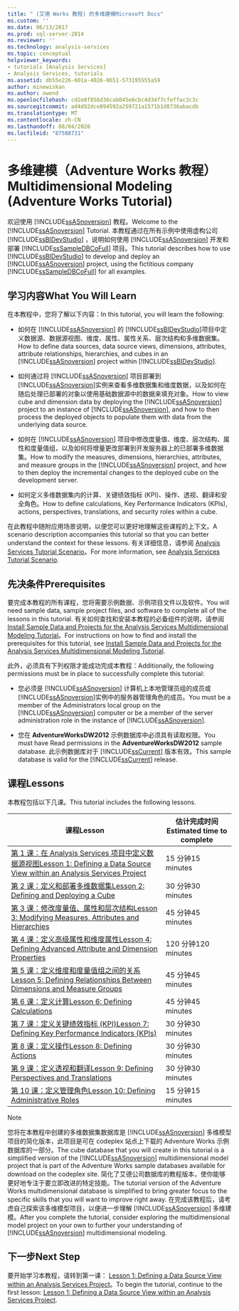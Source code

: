 ```yaml
---
title: " (艾德 Works 教程) 的多维建模Microsoft Docs"
ms.custom: ''
ms.date: 06/13/2017
ms.prod: sql-server-2014
ms.reviewer: ''
ms.technology: analysis-services
ms.topic: conceptual
helpviewer_keywords:
- tutorials [Analysis Services]
- Analysis Services, tutorials
ms.assetid: db55e226-601a-4026-8651-573195555a59
author: minewiskan
ms.author: owend
ms.openlocfilehash: cd2e8f856d36cab045e6cbc4d34f7cfeffac3c3c
ms.sourcegitcommit: ad4d92dce894592a259721a1571b1d8736abacdb
ms.translationtype: MT
ms.contentlocale: zh-CN
ms.lasthandoff: 08/04/2020
ms.locfileid: "87588731"
---
```

# <a name="multidimensional-modeling-adventure-works-tutorial"></a><span data-ttu-id="ba287-102">多维建模（Adventure Works 教程）</span><span class="sxs-lookup"><span data-stu-id="ba287-102">Multidimensional Modeling (Adventure Works Tutorial)</span></span>
  <span data-ttu-id="ba287-103">欢迎使用 [!INCLUDE[ssASnoversion](../includes/ssasnoversion-md.md)] 教程。</span><span class="sxs-lookup"><span data-stu-id="ba287-103">Welcome to the [!INCLUDE[ssASnoversion](../includes/ssasnoversion-md.md)] Tutorial.</span></span> <span data-ttu-id="ba287-104">本教程通过在所有示例中使用虚构公司 [!INCLUDE[ssBIDevStudio](../includes/ssbidevstudio-md.md)] ，说明如何使用 [!INCLUDE[ssASnoversion](../includes/ssasnoversion-md.md)] 开发和部署 [!INCLUDE[ssSampleDBCoFull](../includes/sssampledbcofull-md.md)] 项目。</span><span class="sxs-lookup"><span data-stu-id="ba287-104">This tutorial describes how to use [!INCLUDE[ssBIDevStudio](../includes/ssbidevstudio-md.md)] to develop and deploy an [!INCLUDE[ssASnoversion](../includes/ssasnoversion-md.md)] project, using the fictitious company [!INCLUDE[ssSampleDBCoFull](../includes/sssampledbcofull-md.md)] for all examples.</span></span>  
  
## <a name="what-you-will-learn"></a><span data-ttu-id="ba287-105">学习内容</span><span class="sxs-lookup"><span data-stu-id="ba287-105">What You Will Learn</span></span>  
 <span data-ttu-id="ba287-106">在本教程中，您将了解以下内容：</span><span class="sxs-lookup"><span data-stu-id="ba287-106">In this tutorial, you will learn the following:</span></span>  
  
-   <span data-ttu-id="ba287-107">如何在 [!INCLUDE[ssASnoversion](../includes/ssasnoversion-md.md)] 的 [!INCLUDE[ssBIDevStudio](../includes/ssbidevstudio-md.md)]项目中定义数据源、数据源视图、维度、属性、属性关系、层次结构和多维数据集。</span><span class="sxs-lookup"><span data-stu-id="ba287-107">How to define data sources, data source views, dimensions, attributes, attribute relationships, hierarchies, and cubes in an [!INCLUDE[ssASnoversion](../includes/ssasnoversion-md.md)] project within [!INCLUDE[ssBIDevStudio](../includes/ssbidevstudio-md.md)].</span></span>  
  
-   <span data-ttu-id="ba287-108">如何通过将 [!INCLUDE[ssASnoversion](../includes/ssasnoversion-md.md)] 项目部署到 [!INCLUDE[ssASnoversion](../includes/ssasnoversion-md.md)]实例来查看多维数据集和维度数据，以及如何在随后处理已部署的对象以使用基础数据源中的数据来填充对象。</span><span class="sxs-lookup"><span data-stu-id="ba287-108">How to view cube and dimension data by deploying the [!INCLUDE[ssASnoversion](../includes/ssasnoversion-md.md)] project to an instance of [!INCLUDE[ssASnoversion](../includes/ssasnoversion-md.md)], and how to then process the deployed objects to populate them with data from the underlying data source.</span></span>  
  
-   <span data-ttu-id="ba287-109">如何在 [!INCLUDE[ssASnoversion](../includes/ssasnoversion-md.md)] 项目中修改度量值、维度、层次结构、属性和度量值组，以及如何将增量更改部署到开发服务器上的已部署多维数据集。</span><span class="sxs-lookup"><span data-stu-id="ba287-109">How to modify the measures, dimensions, hierarchies, attributes, and measure groups in the [!INCLUDE[ssASnoversion](../includes/ssasnoversion-md.md)] project, and how to then deploy the incremental changes to the deployed cube on the development server.</span></span>  
  
-   <span data-ttu-id="ba287-110">如何定义多维数据集内的计算、关键绩效指标 (KPI)、操作、透视、翻译和安全角色。</span><span class="sxs-lookup"><span data-stu-id="ba287-110">How to define calculations, Key Performance Indicators (KPIs), actions, perspectives, translations, and security roles within a cube.</span></span>  
  
 <span data-ttu-id="ba287-111">在此教程中随附应用场景说明，以便您可以更好地理解这些课程的上下文。</span><span class="sxs-lookup"><span data-stu-id="ba287-111">A scenario description accompanies this tutorial so that you can better understand the context for these lessons.</span></span> <span data-ttu-id="ba287-112">有关详细信息，请参阅 [Analysis Services Tutorial Scenario](analysis-services-tutorial-scenario.md)。</span><span class="sxs-lookup"><span data-stu-id="ba287-112">For more information, see [Analysis Services Tutorial Scenario](analysis-services-tutorial-scenario.md).</span></span>  
  
## <a name="prerequisites"></a><span data-ttu-id="ba287-113">先决条件</span><span class="sxs-lookup"><span data-stu-id="ba287-113">Prerequisites</span></span>  
 <span data-ttu-id="ba287-114">要完成本教程的所有课程，您将需要示例数据、示例项目文件以及软件。</span><span class="sxs-lookup"><span data-stu-id="ba287-114">You will need sample data, sample project files, and software to complete all of the lessons in this tutorial.</span></span> <span data-ttu-id="ba287-115">有关如何查找和安装本教程的必备组件的说明，请参阅 [Install Sample Data and Projects for the Analysis Services Multidimensional Modeling Tutorial](install-sample-data-and-projects.md)。</span><span class="sxs-lookup"><span data-stu-id="ba287-115">For instructions on how to find and install the prerequisites for this tutorial, see [Install Sample Data and Projects for the Analysis Services Multidimensional Modeling Tutorial](install-sample-data-and-projects.md).</span></span>  
  
 <span data-ttu-id="ba287-116">此外，必须具有下列权限才能成功完成本教程：</span><span class="sxs-lookup"><span data-stu-id="ba287-116">Additionally, the following permissions must be in place to successfully complete this tutorial:</span></span>  
  
-   <span data-ttu-id="ba287-117">您必须是 [!INCLUDE[ssASnoversion](../includes/ssasnoversion-md.md)] 计算机上本地管理员组的成员或 [!INCLUDE[ssASnoversion](../includes/ssasnoversion-md.md)]实例中的服务器管理角色的成员。</span><span class="sxs-lookup"><span data-stu-id="ba287-117">You must be a member of the Administrators local group on the [!INCLUDE[ssASnoversion](../includes/ssasnoversion-md.md)] computer or be a member of the server administration role in the instance of [!INCLUDE[ssASnoversion](../includes/ssasnoversion-md.md)].</span></span>  
  
-   <span data-ttu-id="ba287-118">您在 **AdventureWorksDW2012** 示例数据库中必须具有读取权限。</span><span class="sxs-lookup"><span data-stu-id="ba287-118">You must have Read permissions in the **AdventureWorksDW2012** sample database.</span></span> <span data-ttu-id="ba287-119">此示例数据库对于 [!INCLUDE[ssCurrent](../includes/sscurrent-md.md)] 版本有效。</span><span class="sxs-lookup"><span data-stu-id="ba287-119">This sample database is valid for the [!INCLUDE[ssCurrent](../includes/sscurrent-md.md)] release.</span></span>  
  
## <a name="lessons"></a><span data-ttu-id="ba287-120">课程</span><span class="sxs-lookup"><span data-stu-id="ba287-120">Lessons</span></span>  
 <span data-ttu-id="ba287-121">本教程包括以下几课。</span><span class="sxs-lookup"><span data-stu-id="ba287-121">This tutorial includes the following lessons.</span></span>  
  
|<span data-ttu-id="ba287-122">课程</span><span class="sxs-lookup"><span data-stu-id="ba287-122">Lesson</span></span>|<span data-ttu-id="ba287-123">估计完成时间</span><span class="sxs-lookup"><span data-stu-id="ba287-123">Estimated time to complete</span></span>|  
|------------|--------------------------------|  
|[<span data-ttu-id="ba287-124">第 1 课：在 Analysis Services 项目中定义数据源视图</span><span class="sxs-lookup"><span data-stu-id="ba287-124">Lesson 1: Defining a Data Source View within an Analysis Services Project</span></span>](lesson-1-defining-a-data-source-view-within-an-analysis-services-project.md)|<span data-ttu-id="ba287-125">15 分钟</span><span class="sxs-lookup"><span data-stu-id="ba287-125">15 minutes</span></span>|  
|[<span data-ttu-id="ba287-126">第 2 课：定义和部署多维数据集</span><span class="sxs-lookup"><span data-stu-id="ba287-126">Lesson 2: Defining and Deploying a Cube</span></span>](lesson-2-defining-and-deploying-a-cube.md)|<span data-ttu-id="ba287-127">30 分钟</span><span class="sxs-lookup"><span data-stu-id="ba287-127">30 minutes</span></span>|  
|[<span data-ttu-id="ba287-128">第 3 课：修改度量值、属性和层次结构</span><span class="sxs-lookup"><span data-stu-id="ba287-128">Lesson 3: Modifying Measures, Attributes and Hierarchies</span></span>](lesson-3-modifying-measures-attributes-and-hierarchies.md)|<span data-ttu-id="ba287-129">45 分钟</span><span class="sxs-lookup"><span data-stu-id="ba287-129">45 minutes</span></span>|  
|[<span data-ttu-id="ba287-130">第 4 课：定义高级属性和维度属性</span><span class="sxs-lookup"><span data-stu-id="ba287-130">Lesson 4: Defining Advanced Attribute and Dimension Properties</span></span>](lesson-4-defining-advanced-attribute-and-dimension-properties.md)|<span data-ttu-id="ba287-131">120 分钟</span><span class="sxs-lookup"><span data-stu-id="ba287-131">120 minutes</span></span>|  
|[<span data-ttu-id="ba287-132">第 5 课：定义维度和度量值组之间的关系</span><span class="sxs-lookup"><span data-stu-id="ba287-132">Lesson 5: Defining Relationships Between Dimensions and Measure Groups</span></span>](lesson-5-defining-relationships-between-dimensions-and-measure-groups.md)|<span data-ttu-id="ba287-133">45 分钟</span><span class="sxs-lookup"><span data-stu-id="ba287-133">45 minutes</span></span>|  
|[<span data-ttu-id="ba287-134">第 6 课：定义计算</span><span class="sxs-lookup"><span data-stu-id="ba287-134">Lesson 6: Defining Calculations</span></span>](lesson-6-defining-calculations.md)|<span data-ttu-id="ba287-135">45 分钟</span><span class="sxs-lookup"><span data-stu-id="ba287-135">45 minutes</span></span>|  
|[<span data-ttu-id="ba287-136">第 7 课：定义关键绩效指标 (KPI)</span><span class="sxs-lookup"><span data-stu-id="ba287-136">Lesson 7: Defining Key Performance Indicators &#40;KPIs&#41;</span></span>](lesson-7-defining-key-performance-indicators-kpis.md)|<span data-ttu-id="ba287-137">30 分钟</span><span class="sxs-lookup"><span data-stu-id="ba287-137">30 minutes</span></span>|  
|[<span data-ttu-id="ba287-138">第 8 课：定义操作</span><span class="sxs-lookup"><span data-stu-id="ba287-138">Lesson 8: Defining Actions</span></span>](lesson-8-defining-actions.md)|<span data-ttu-id="ba287-139">30 分钟</span><span class="sxs-lookup"><span data-stu-id="ba287-139">30 minutes</span></span>|  
|[<span data-ttu-id="ba287-140">第 9 课：定义透视和翻译</span><span class="sxs-lookup"><span data-stu-id="ba287-140">Lesson 9: Defining Perspectives and Translations</span></span>](lesson-9-defining-perspectives-and-translations.md)|<span data-ttu-id="ba287-141">30 分钟</span><span class="sxs-lookup"><span data-stu-id="ba287-141">30 minutes</span></span>|  
|[<span data-ttu-id="ba287-142">第 10 课：定义管理角色</span><span class="sxs-lookup"><span data-stu-id="ba287-142">Lesson 10: Defining Administrative Roles</span></span>](lesson-10-defining-administrative-roles.md)|<span data-ttu-id="ba287-143">15 分钟</span><span class="sxs-lookup"><span data-stu-id="ba287-143">15 minutes</span></span>|  
  
> [!NOTE]  
>  <span data-ttu-id="ba287-144">您将在本教程中创建的多维数据集数据库是 [!INCLUDE[ssASnoversion](../includes/ssasnoversion-md.md)] 多维模型项目的简化版本，此项目是可在 codeplex 站点上下载的 Adventure Works 示例数据库的一部分。</span><span class="sxs-lookup"><span data-stu-id="ba287-144">The cube database that you will create in this tutorial is a simplified version of the [!INCLUDE[ssASnoversion](../includes/ssasnoversion-md.md)] multidimensional model project that is part of the Adventure Works sample databases available for download on the codeplex site.</span></span> <span data-ttu-id="ba287-145">简化了艾德公司数据库的教程版本，使你能够更好地专注于要立即改进的特定技能。</span><span class="sxs-lookup"><span data-stu-id="ba287-145">The tutorial version of the Adventure Works multidimensional database is simplified to bring greater focus to the specific skills that you will want to improve right away.</span></span> <span data-ttu-id="ba287-146">在完成该教程后，请考虑自己探索该多维模型项目，以便进一步理解 [!INCLUDE[ssASnoversion](../includes/ssasnoversion-md.md)] 多维建模。</span><span class="sxs-lookup"><span data-stu-id="ba287-146">After you complete the tutorial, consider exploring the multidimensional model project on your own to further your understanding of [!INCLUDE[ssASnoversion](../includes/ssasnoversion-md.md)] multidimensional modeling.</span></span>  
  
## <a name="next-step"></a><span data-ttu-id="ba287-147">下一步</span><span class="sxs-lookup"><span data-stu-id="ba287-147">Next Step</span></span>  
 <span data-ttu-id="ba287-148">要开始学习本教程，请转到第一课： [Lesson 1: Defining a Data Source View within an Analysis Services Project](lesson-1-defining-a-data-source-view-within-an-analysis-services-project.md)。</span><span class="sxs-lookup"><span data-stu-id="ba287-148">To begin the tutorial, continue to the first lesson: [Lesson 1: Defining a Data Source View within an Analysis Services Project](lesson-1-defining-a-data-source-view-within-an-analysis-services-project.md).</span></span>  
  
  
